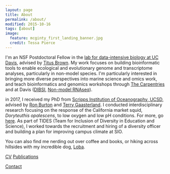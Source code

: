 ```yaml
---
layout: page
title: About
permalink: /about/
modified: 2015-10-16
tags: [about]
image: 
  feature: mcginty_first_landing_banner.jpg
  credit: Tessa Pierce
---
```


I'm an NSF Postdoctoral Fellow in the [lab for data-intensive biology at UC Davis](http://ivory.idyll.org/lab/), advised by [Titus Brown](https://biology.ucdavis.edu/people/c-titus-brown). My work focuses on building bioinformatic tools to enable ecological and evolutionary genome and transcriptome analyses, particularly in non-model species. I'm particularly interested in bringing more diverse perspectives into marine science and omics work, and teach bioinformatics and genomics workshops through [The Carpentries](https://carpentries.org/) and at Davis ([DIBSI](http://ivory.idyll.org/dibsi/2017/#data-intensive-biology-summer-institute-at-uc-davis), [Non-model RNAseq](https://dibsi-rnaseq.readthedocs.io/en/latest/)).


in 2017, I received my PhD from [Scripps Institution of Oceanography, UCSD,](https://scripps.ucsd.edu/) advised by [Ron Burton](http://burtonlab.weebly.com/store/c1/Featured_Products.html/) and [Terry Gaasterland](http://genomes.ucsd.edu/). I conducted interdisciplinary research focusing on the response of the California market squid, *Doryteuthis opalescens*, to low oxygen and low pH conditions. For more, go [here](http://bluegenes.github.io/research/). As part of TIDES (Team for Inclusion of Diversity in Education and Science), I worked towards the recruitment and hiring of a diversity officer and building a plan for improving campus climate at SIO. 

You can also find me nerding out over coffee and books, or hiking across hillsides with my incredible dog, [Loba](http://bluegenes.github.io/loba/).


[CV](http://bluegenes.github.io/cv/)       [Publications](http://bluegenes.github.io/publications/)



[Contact](mailto:ntpierce@gmail.com)
